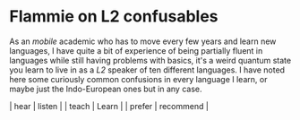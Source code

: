 # Flammie on L2 confusables

As an *mobile* academic who has to move every few years and learn new languages,
I have quite a bit of experience of being partially fluent in languages while
still having problems with basics, it's a weird quantum state you learn to live
in as a *L2* speaker of ten different languages. I have noted here some
curiously common confusions in every language I learn, or maybe just the
Indo-European ones but in any case.


| hear | listen |
| teach | Learn |
| prefer | recommend |


